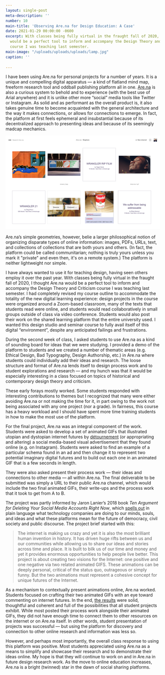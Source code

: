 ```yaml
---
layout: single-post
meta-description: ''
number: 10
main-title: 'Observing Are.na for Design Education: A Case'
date: 2021-01-29 00:00:00 -0600
excerpt: With classes being fully virtual in the fraught fall of 2020, I thought Are.na
  would be a perfect tool to inform and accompany the Design Theory and Criticism
  course I was teaching last semester.
main-image: "/uploads/uploads/uploads/lamp.jpg"
caption: ''

---
```

I have been using Are.na for personal projects for a number of years. It is a unique and compelling digital apparatus — a kind of flatland mind map, freeform research tool and oddball publishing platform all in one. [Are.na](https://www.are.na "Are.na!") is also a curious system to behold and to experience (with the best use of Arial anywhere) and it is unlike other more “social” media tools like Twitter or Instagram. As solid and as performant as the overall product is, it also takes genuine time to become acquainted with the general architecture and the way it makes connections, or allows for connections to emerge. In fact, the platform at first feels ephemeral and insubstantial because of its decentralized approach to presenting ideas and because of its seemingly madcap mechanics.

![screenshot of arena](/uploads/uploads/uploads/arena-screenshot-1.jpg)

Are.na’s simple geometries, however, belie a larger philosophical notion of organizing disparate types of online information: images, PDFs, URLs, text, and collections of collections that are both yours and others. (In fact, the platform could be called communitarian; nothing is truly yours unless you mark it "private" and even then, it's on a remote system.) The platform is neither lightweight nor simple.

I have always wanted to use it for teaching design, having seen others employ it over the past year. With classes being fully virtual in the fraught fall of 2020, I thought Are.na would be a perfect tool to inform and accompany the Design Theory and Criticism course I was teaching last semester. I had completely revised my course outline to accommodate the totality of the new digital learning experience: design projects in the course were organized around a Zoom-based classroom, many of the texts that students read were online, and students would read collaboratively in small groups outside of class via video conference. Students would also post their work on the shared learning platform that the entire university used. I wanted this design studio and seminar course to fully avail itself of this digital “environment”, despite any anticipated failings and frustrations.

During the second week of class, I asked students to use Are.na as a kind of sounding board for ideas that we were studying. I provided a demo of the platform to students and we created a number of thematic areas (e.g. Ethical Design, Bad Typography, Design Authorship, etc.) in Are.na where students could individually add their ideas and research. The loose structure and format of Are.na lends itself to design process work and to student explorations and research — and my hunch was that it would be especially interesting in a class focused on topics of historical and contemporary design theory and criticism.

These early forays mostly worked. Some students responded with interesting contributions to themes but I recognized that many were either avoiding Are.na or not making the time for it, in part owing to the work not being associated with any one project (nor a grade). In fairness, this course has a heavy workload and I should have spent more time training students in how to make the most use of the platform.

For the final project, Are.na was an integral component of the work. Students were asked to develop a set of animated GIFs that illustrated utopian and dystopian internet futures by [détournement](http://www.eyemagazine.com/review/article/getting-the-psychogeographic-drift "Eye Magazine") (or appropriating and altering) a social media-based visual advertisement that they found online (e.g. on Instagram). Students were asked to find an example of a particular schema found in an ad and then change it to represent two potential imaginary digital futures and to build out each one in an animated GIF that is a few seconds in length.

They were also asked present their process work — their ideas and connections to other media — all within Are.na. The final deliverable to be submitted was simply a URL to their public Are.na channel, which would include the two final animated GIFs, their write-ups and the process work that it took to get from A to B.

The project was partly informed by Jaron Lanier’s 2018 book _Ten Argument for Deleting Your Social Media Accounts Right Now_, which [spells out](https://www.theguardian.com/books/2018/may/30/ten-arguments-deleting-your-social-media-accounts-right-now-jaron-lanier "The Guardian Article") in plain language what technology companies are doing to our minds, souls, and ideas and what these platforms mean for the future of democracy, civil society and public discourse. The project brief started with this:

> The internet is making us crazy and yet it is also the most brilliant human invention in history. It has driven huge rifts between us and our communities while allowing us to share our ideas and stories across time and place. It is built to bilk us of our time and money and yet it provides enormous opportunities to help people live better. This project is about creating two visions for the Internet: one positive and one negative via two related animated GIFS. These animations can be deeply personal, critical of the status quo, outrageous or simply funny. But the two animations must represent a cohesive concept for unique futures of the Internet.

As a mechanism to contextually present animations online, Are.na worked. Students focused on crafting their two animated GIFs with an eye toward commenting on internet futures. In the end, [the results](https://www.are.na/andrew-boardman/web-futures-dtc-2020 "Are.na channel") were solid, thoughtful and coherent and full of the possibilities that all student projects exhibit. While most posted their process work alongside their animated GIFs, they did not have enough time to connect them to other resources on the internet or on Are.na itself. In other words, student presentation of projects was successful — but using the platform for discovery and connection to other online research and information was less so.

However, and perhaps most importantly, the overall class response to using this platform was positive. Most students appreciated using Are.na as a means to simplify and showcase their research and to demonstrate their ideas online. My hope is that they will continue to work on and in Are.na in future design research work. As the move to online education increases, Are.na is a bright (twinned) star in the dawn of social sharing platforms.